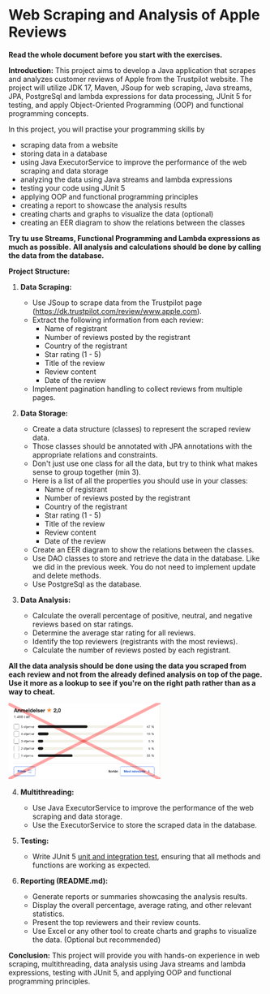 # Web Scraping and Analysis of Apple Reviews

**Read the whole document before you start with the exercises.**

**Introduction:**
This project aims to develop a Java application that scrapes and analyzes customer reviews of Apple 
from the Trustpilot website. The project will utilize JDK 17, Maven, JSoup for web scraping, Java streams, JPA, 
PostgreSql and lambda expressions for data processing, JUnit 5 for testing, and apply Object-Oriented Programming (OOP)
and functional programming concepts.

In this project, you will practise your programming skills by 
- scraping data from a website 
- storing data in a database
- using Java ExecutorService to improve the performance of the web scraping and data storage
- analyzing the data using Java streams and lambda expressions
- testing your code using JUnit 5
- applying OOP and functional programming principles
- creating a report to showcase the analysis results
- creating charts and graphs to visualize the data (optional)
- creating an EER diagram to show the relations between the classes

**Try tu use Streams, Functional Programming and Lambda expressions as much as possible.**
**All analysis and calculations should be done by calling the data from the database.**

**Project Structure:**

1. **Data Scraping:**
    - Use JSoup to scrape data from the Trustpilot page (https://dk.trustpilot.com/review/www.apple.com).
    - Extract the following information from each review:
        - Name of registrant
        - Number of reviews posted by the registrant
        - Country of the registrant
        - Star rating (1 - 5)
        - Title of the review
        - Review content
        - Date of the review
    - Implement pagination handling to collect reviews from multiple pages.

2. **Data Storage:**
    - Create a data structure (classes) to represent the scraped review data.
    - Those classes should be annotated with JPA annotations with the appropriate relations and constraints.
    - Don't just use one class for all the data, but try to think what makes sense to group together (min 3).
    - Here is a list of all the properties you should use in your classes:
        - Name of registrant
        - Number of reviews posted by the registrant
        - Country of the registrant
        - Star rating (1 - 5)
        - Title of the review
        - Review content
        - Date of the review
    - Create an EER diagram to show the relations between the classes.
    - Use DAO classes to store and retrieve the data in the database. Like we did in the previous week. You do not need to implement update and delete methods.
    - Use PostgreSql as the database.

3. **Data Analysis:**
    - Calculate the overall percentage of positive, neutral, and negative reviews based on star ratings.
    - Determine the average star rating for all reviews.
    - Identify the top reviewers (registrants with the most reviews).
    - Calculate the number of reviews posted by each registrant.

**All the data analysis should be done using the data you scraped from each review and not from the already defined analysis
on top of the page. Use it more as a lookup to see if you're on the right path rather than as a way to cheat.**

<img src="../images/apple_analysis.png" height="150" width="300">

4. **Multithreading:**
    - Use Java ExecutorService to improve the performance of the web scraping and data storage.
    - Use the ExecutorService to store the scraped data in the database.

5. **Testing:**
    - Write JUnit 5 [unit and integration test](https://www.guru99.com/unit-test-vs-integration-test.html), ensuring that all methods and functions are working as expected.

6. **Reporting (README.md):**
    - Generate reports or summaries showcasing the analysis results.
    - Display the overall percentage, average rating, and other relevant statistics.
    - Present the top reviewers and their review counts.
    - Use Excel or any other tool to create charts and graphs to visualize the data. (Optional but recommended)

**Conclusion:**
This project will provide you with hands-on experience in web scraping, multithreading, data analysis using Java streams and 
lambda expressions, testing with JUnit 5, and applying OOP and functional programming principles.